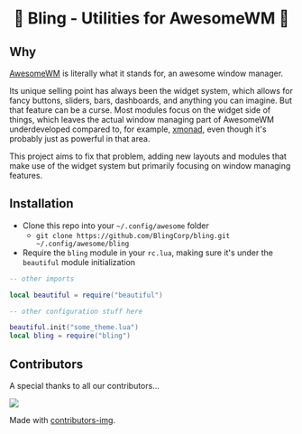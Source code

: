 # <center> 🌟 Bling - Utilities for AwesomeWM 🌟 </center>

## Why

[AwesomeWM](https://awesomewm.org/) is literally what it stands for, an awesome window manager.

Its unique selling point has always been the widget system, which allows for fancy buttons, sliders, bars, dashboards, and anything you can imagine. But that feature can be a curse. Most modules focus on the widget side of things, which leaves the actual window managing part of AwesomeWM underdeveloped compared to, for example, [xmonad](https://xmonad.org/), even though it's probably just as powerful in that area.

This project aims to fix that problem, adding new layouts and modules that make use of the widget system but primarily focusing on window managing features.

## Installation
- Clone this repo into your `~/.config/awesome` folder
    - `git clone https://github.com/BlingCorp/bling.git ~/.config/awesome/bling`
- Require the `bling` module in your `rc.lua`, making sure it's under the `beautiful` module initialization

```lua
-- other imports

local beautiful = require("beautiful")

-- other configuration stuff here

beautiful.init("some_theme.lua")
local bling = require("bling")
```

## Contributors
A special thanks to all our contributors...

<a href="https://github.com/BlingCorp/bling/graphs/contributors">
  <img src="https://contrib.rocks/image?repo=BlingCorp/bling" />
</a>

Made with [contributors-img](https://contrib.rocks).
